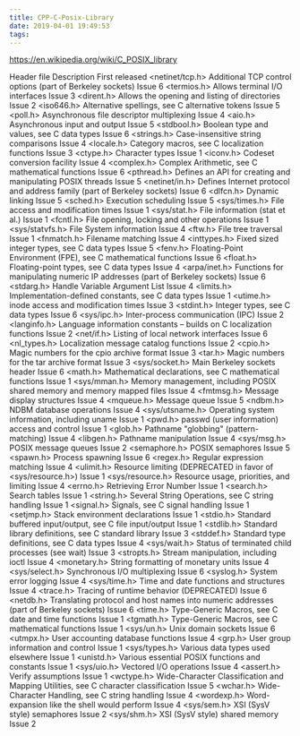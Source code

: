 ```yaml
---
title: CPP-C-Posix-Library
date: 2019-04-01 19:49:53
tags:
---
```







https://en.wikipedia.org/wiki/C_POSIX_library



Header file	Description	First released
<netinet/tcp.h>	Additional TCP control options (part of Berkeley sockets)	Issue 6
<termios.h>	Allows terminal I/O interfaces	Issue 3
<dirent.h>	Allows the opening and listing of directories	Issue 2
<iso646.h>	Alternative spellings, see C alternative tokens	Issue 5
<poll.h>	Asynchronous file descriptor multiplexing	Issue 4
<aio.h>	Asynchronous input and output	Issue 5
<stdbool.h>	Boolean type and values, see C data types	Issue 6
<strings.h>	Case-insensitive string comparisons	Issue 4
<locale.h>	Category macros, see C localization functions	Issue 3
<ctype.h>	Character types	Issue 1
<iconv.h>	Codeset conversion facility	Issue 4
<complex.h>	Complex Arithmetic, see C mathematical functions	Issue 6
<pthread.h>	Defines an API for creating and manipulating POSIX threads	Issue 5
<netinet/in.h>	Defines Internet protocol and address family (part of Berkeley sockets)	Issue 6
<dlfcn.h>	Dynamic linking	Issue 5
<sched.h>	Execution scheduling	Issue 5
<sys/times.h>	File access and modification times	Issue 1
<sys/stat.h>	File information (stat et al.)	Issue 1
<fcntl.h>	File opening, locking and other operations	Issue 1
<sys/statvfs.h>	File System information	Issue 4
<ftw.h>	File tree traversal	Issue 1
<fnmatch.h>	Filename matching	Issue 4
<inttypes.h>	Fixed sized integer types, see C data types	Issue 5
<fenv.h>	Floating-Point Environment (FPE), see C mathematical functions	Issue 6
<float.h>	Floating-point types, see C data types	Issue 4
<arpa/inet.h>	Functions for manipulating numeric IP addresses (part of Berkeley sockets)	Issue 6
<stdarg.h>	Handle Variable Argument List	Issue 4
<limits.h>	Implementation-defined constants, see C data types	Issue 1
<utime.h>	inode access and modification times	Issue 3
<stdint.h>	Integer types, see C data types	Issue 6
<sys/ipc.h>	Inter-process communication (IPC)	Issue 2
<langinfo.h>	Language information constants – builds on C localization functions	Issue 2
<net/if.h>	Listing of local network interfaces	Issue 6
<nl_types.h>	Localization message catalog functions	Issue 2
<cpio.h>	Magic numbers for the cpio archive format	Issue 3
<tar.h>	Magic numbers for the tar archive format	Issue 3
<sys/socket.h>	Main Berkeley sockets header	Issue 6
<math.h>	Mathematical declarations, see C mathematical functions	Issue 1
<sys/mman.h>	Memory management, including POSIX shared memory and memory mapped files	Issue 4
<fmtmsg.h>	Message display structures	Issue 4
<mqueue.h>	Message queue	Issue 5
<ndbm.h>	NDBM database operations	Issue 4
<sys/utsname.h>	Operating system information, including uname	Issue 1
<pwd.h>	passwd (user information) access and control	Issue 1
<glob.h>	Pathname "globbing" (pattern-matching)	Issue 4
<libgen.h>	Pathname manipulation	Issue 4
<sys/msg.h>	POSIX message queues	Issue 2
<semaphore.h>	POSIX semaphores	Issue 5
<spawn.h>	Process spawning	Issue 6
<regex.h>	Regular expression matching	Issue 4
<ulimit.h>	Resource limiting (DEPRECATED in favor of <sys/resource.h>)	Issue 1
<sys/resource.h>	Resource usage, priorities, and limiting	Issue 4
<errno.h>	Retrieving Error Number	Issue 1
<search.h>	Search tables	Issue 1
<string.h>	Several String Operations, see C string handling	Issue 1
<signal.h>	Signals, see C signal handling	Issue 1
<setjmp.h>	Stack environment declarations	Issue 1
<stdio.h>	Standard buffered input/output, see C file input/output	Issue 1
<stdlib.h>	Standard library definitions, see C standard library	Issue 3
<stddef.h>	Standard type definitions, see C data types	Issue 4
<sys/wait.h>	Status of terminated child processes (see wait)	Issue 3
<stropts.h>	Stream manipulation, including ioctl	Issue 4
<monetary.h>	String formatting of monetary units	Issue 4
<sys/select.h>	Synchronous I/O multiplexing	Issue 6
<syslog.h>	System error logging	Issue 4
<sys/time.h>	Time and date functions and structures	Issue 4
<trace.h>	Tracing of runtime behavior (DEPRECATED)	Issue 6
<netdb.h>	Translating protocol and host names into numeric addresses (part of Berkeley sockets)	Issue 6
<time.h>	Type-Generic Macros, see C date and time functions	Issue 1
<tgmath.h>	Type-Generic Macros, see C mathematical functions	Issue 1
<sys/un.h>	Unix domain sockets	Issue 6
<utmpx.h>	User accounting database functions	Issue 4
<grp.h>	User group information and control	Issue 1
<sys/types.h>	Various data types used elsewhere	Issue 1
<unistd.h>	Various essential POSIX functions and constants	Issue 1
<sys/uio.h>	Vectored I/O operations	Issue 4
<assert.h>	Verify assumptions	Issue 1
<wctype.h>	Wide-Character Classification and Mapping Utilities, see C character classification	Issue 5
<wchar.h>	Wide-Character Handling, see C string handling	Issue 4
<wordexp.h>	Word-expansion like the shell would perform	Issue 4
<sys/sem.h>	XSI (SysV style) semaphores	Issue 2
<sys/shm.h>	XSI (SysV style) shared memory	Issue 2
